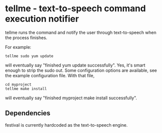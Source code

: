 tellme - text-to-speech command execution notifier
=======================================

tellme runs the command and notify the user through text-to-speech when the
process finishes.

For example:

    tellme sudo yum update

will eventually say "finished yum update successfully". Yes, it's smart
enough to strip the sudo out. Some configuration options are available, see
the example configuration file. With that file,

    cd myproject
    tellme make install

will eventually say "finished myproject make install successfully".

Dependencies 
------------

festival is currently hardcoded as the text-to-speech engine.
